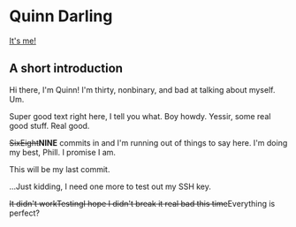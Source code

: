 # Quinn Darling

[It's me!](https://static.cybre.space/media_attachments/files/004/033/967/original/01721607761c1fd4.jpg)

## A short introduction
Hi there, I'm Quinn! I'm thirty, nonbinary, and bad at talking about myself. Um.

Super good text right here, I tell you what. Boy howdy. Yessir, some real good stuff. Real good.

~~SixEight~~**NINE** commits in and I'm running out of things to say here. I'm doing my best, Phill. I promise I am.

This will be my last commit.

...Just kidding, I need one more to test out my SSH key.

~~It didn't workTestingI hope I didn't break it real bad this time~~Everything is perfect?